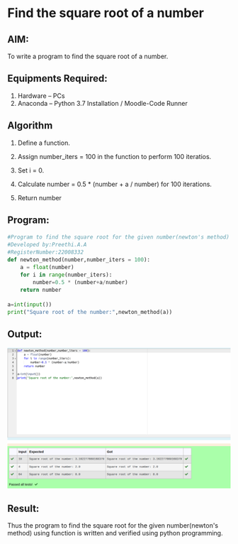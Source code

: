 # Find the square root of a number

## AIM:

To write a program to find the square root of a number.

## Equipments Required:

1. Hardware – PCs
2. Anaconda – Python 3.7 Installation / Moodle-Code Runner

## Algorithm

1. Define a function.

2. Assign number_iters = 100 in the function to perform 100 iteratios.

3. Set i = 0.

4. Calculate  number = 0.5 * (number + a / number) for 100 iterations.

5. Return number

## Program:
```python
#Program to find the square root for the given number(newton's method) using function.
#Developed by:Preethi.A.A
#RegisterNumber:22008332 
def newton_method(number,number_iters = 100):
    a = float(number)
    for i in range(number_iters):
        number=0.5 * (number+a/number)
    return number
    
a=int(input())
print("Square root of the number:",newton_method(a))
```

## Output:

![](./Square%20root%20of%20a%20number%20using%20newton's%20method.png)


## Result:
Thus the program to find the square root for the given number(newton's method) using function is written and verified using python programming.
